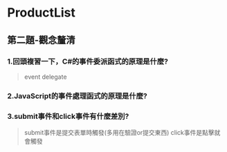 # ProductList

## 第二題-觀念釐清 
### 1.回頭複習一下，C#的事件委派函式的原理是什麼?
> event delegate
### 2.JavaScript的事件處理函式的原理是什麼?
> 
### 3.submit事件和click事件有什麼差別?
> submit事件是提交表單時觸發(多用在驗證or提交東西) 
> click事件是點擊就會觸發
